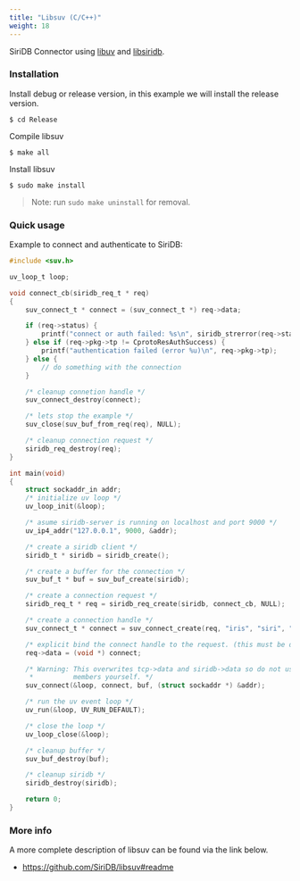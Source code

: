 ```yaml
---
title: "Libsuv (C/C++)"
weight: 18
---
```


SiriDB Connector using [libuv](http://libuv.org/) and [libsiridb](./libsiridb).

### Installation


Install debug or release version, in this example we will install the release version.
```
$ cd Release
```

Compile libsuv
```
$ make all
```

Install libsuv
```
$ sudo make install
```

> Note: run `sudo make uninstall` for removal.

### Quick usage

Example to connect and authenticate to SiriDB:
```c
#include <suv.h>

uv_loop_t loop;

void connect_cb(siridb_req_t * req)
{
    suv_connect_t * connect = (suv_connect_t *) req->data;

    if (req->status) {
        printf("connect or auth failed: %s\n", siridb_strerror(req->status));
    } else if (req->pkg->tp != CprotoResAuthSuccess) {
        printf("authentication failed (error %u)\n", req->pkg->tp);
    } else {
        // do something with the connection
    }

    /* cleanup connetion handle */
    suv_connect_destroy(connect);

    /* lets stop the example */
    suv_close(suv_buf_from_req(req), NULL);

    /* cleanup connection request */
    siridb_req_destroy(req);
}

int main(void)
{
    struct sockaddr_in addr;
    /* initialize uv loop */
    uv_loop_init(&loop);

    /* asume siridb-server is running on localhost and port 9000 */
    uv_ip4_addr("127.0.0.1", 9000, &addr);

    /* create a siridb client */
    siridb_t * siridb = siridb_create();

    /* create a buffer for the connection */
    suv_buf_t * buf = suv_buf_create(siridb);

    /* create a connection request */
    siridb_req_t * req = siridb_req_create(siridb, connect_cb, NULL);

    /* create a connection handle */
    suv_connect_t * connect = suv_connect_create(req, "iris", "siri", "dbtest");

    /* explicit bind the connect handle to the request. (this must be done!) */
    req->data = (void *) connect;

    /* Warning: This overwrites tcp->data and siridb->data so do not use these
     *          members yourself. */
    suv_connect(&loop, connect, buf, (struct sockaddr *) &addr);

    /* run the uv event loop */
    uv_run(&loop, UV_RUN_DEFAULT);

    /* close the loop */
    uv_loop_close(&loop);

    /* cleanup buffer */
    suv_buf_destroy(buf);

    /* cleanup siridb */
    siridb_destroy(siridb);

    return 0;
}
```

### More info

A more complete description of libsuv can be found via the link below.

- https://github.com/SiriDB/libsuv#readme
